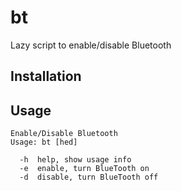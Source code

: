 # bt
Lazy script to enable/disable Bluetooth

## Installation

## Usage
~~~
Enable/Disable Bluetooth
Usage: bt [hed] 

  -h  help, show usage info
  -e  enable, turn BlueTooth on
  -d  disable, turn BlueTooth off
~~~
